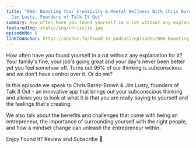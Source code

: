 ```yaml
---
title: "008: Boosting Your Creativity & Mental Wellness With Chris Baréz-Brown &
  Jim Lusty, Founders of Talk It Out"
summary: How often have you found yourself in a rut without any explanation for it? Your family's fine, your job's going great and your day's never been better yet you feel somehow off. Turns out 95% of our thinking is subconscious and we don't have control over it. Or do we?
featuredImg: static/img/chrisxjim.jpg
episodeNo: 8
linkToAnchor: https://anchor.fm/found-it-podcast/episodes/008-Boosting-Your-Creativity--Mental-Wellness-With-Chris-Barz-Brown--Jim-Lusty--Founders-of-Talk-It-Out-eskm6s
---
```

How often have you found yourself in a rut without any explanation for it? Your family's fine, your job's going great and your day's never been better yet you feel somehow off. Turns out 95% of our thinking is subconscious and we don't have control over it. Or do we?

In this episode we speak to Chris Baréz-Brown & Jim Lusty, founders of Talk It Out - an innovative app that brings out your subconscious thinking and allows you to look at what it is that you are really saying to yourself and the feelings that's creating.

We also talk about the benefits and challenges that come with being an entrepreneur, the importance of surrounding yourself with the right people, and how a mindset change can unleash the entrepreneur within.

Enjoy Found It? Review and Subscribe 🌟
